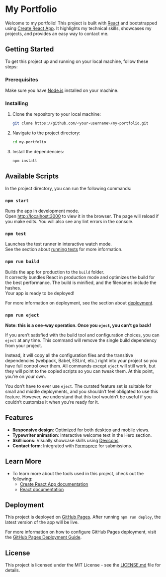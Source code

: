 # My Portfolio

Welcome to my portfolio! This project is built with [React](https://reactjs.org/) and bootstrapped using [Create React App](https://github.com/facebook/create-react-app). It highlights my technical skills, showcases my projects, and provides an easy way to contact me.

## Getting Started

To get this project up and running on your local machine, follow these steps:

### Prerequisites

Make sure you have [Node.js](https://nodejs.org/) installed on your machine.

### Installing

1. Clone the repository to your local machine:
    ```bash
    git clone https://github.com/<your-username>/my-portfolio.git
    ```

2. Navigate to the project directory:
    ```bash
    cd my-portfolio
    ```

3. Install the dependencies:
    ```bash
    npm install
    ```

## Available Scripts

In the project directory, you can run the following commands:

### `npm start`

Runs the app in development mode.\
Open [http://localhost:3000](http://localhost:3000) to view it in the browser. The page will reload if you make edits. You will also see any lint errors in the console.

### `npm test`

Launches the test runner in interactive watch mode.\
See the section about [running tests](https://facebook.github.io/create-react-app/docs/running-tests) for more information.

### `npm run build`

Builds the app for production to the `build` folder.\
It correctly bundles React in production mode and optimizes the build for the best performance. The build is minified, and the filenames include the hashes.\
Your app is ready to be deployed!

For more information on deployment, see the section about [deployment](https://facebook.github.io/create-react-app/docs/deployment).

### `npm run eject`

**Note: this is a one-way operation. Once you `eject`, you can’t go back!**

If you aren’t satisfied with the build tool and configuration choices, you can `eject` at any time. This command will remove the single build dependency from your project.

Instead, it will copy all the configuration files and the transitive dependencies (webpack, Babel, ESLint, etc.) right into your project so you have full control over them. All commands except `eject` will still work, but they will point to the copied scripts so you can tweak them. At this point, you’re on your own.

You don’t have to ever use `eject`. The curated feature set is suitable for small and middle deployments, and you shouldn’t feel obligated to use this feature. However, we understand that this tool wouldn’t be useful if you couldn’t customize it when you’re ready for it.

## Features

- **Responsive design**: Optimized for both desktop and mobile views.
- **Typewriter animation**: Interactive welcome text in the Hero section.
- **Skill icons**: Visually showcase skills using [Devicons](https://devicon.dev/).
- **Contact form**: Integrated with [Formspree](https://formspree.io/) for submissions.

## Learn More

- To learn more about the tools used in this project, check out the following:
    - [Create React App documentation](https://facebook.github.io/create-react-app/docs/getting-started)
    - [React documentation](https://reactjs.org/)

## Deployment

This project is deployed on [GitHub Pages](https://pages.github.com/). After running `npm run deploy`, the latest version of the app will be live.

For more information on how to configure GitHub Pages deployment, visit the [GitHub Pages Deployment Guide](https://github.com/rafrex/spa-github-pages).

## License

This project is licensed under the MIT License - see the [LICENSE.md](LICENSE.md) file for details.
